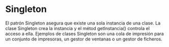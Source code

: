 # Singleton

El patrón Singleton asegura que existe una sola instancia de una clase. La clase Singleton crea la instancia y el métod getInstancia() controla el acceso a ella. Ejemplos de clases Singleton son una cola de impresión para un conjunto de impresoras, un gestor de ventanas o un gestor de ficheros.




